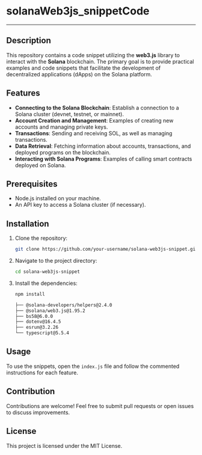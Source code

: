 # solanaWeb3js_snippetCode
--------------------------
## Description
This repository contains a code snippet utilizing the **web3.js** library to interact with the **Solana** blockchain. The primary goal is to provide practical examples and code snippets that facilitate the development of decentralized applications (dApps) on the Solana platform.

## Features

- **Connecting to the Solana Blockchain**: Establish a connection to a Solana cluster (devnet, testnet, or mainnet).
- **Account Creation and Management**: Examples of creating new accounts and managing private keys.
- **Transactions**: Sending and receiving SOL, as well as managing transactions.
- **Data Retrieval**: Fetching information about accounts, transactions, and deployed programs on the blockchain.
- **Interacting with Solana Programs**: Examples of calling smart contracts deployed on Solana.

## Prerequisites

- Node.js installed on your machine.
- An API key to access a Solana cluster (if necessary).

## Installation

1. Clone the repository:
   ```bash
   git clone https://github.com/your-username/solana-web3js-snippet.git
   ```
2. Navigate to the project directory:
   ```bash
   cd solana-web3js-snippet
   ```
3. Install the dependencies:
   ```bash
   npm install 
   
   ├── @solana-developers/helpers@2.4.0
   ├── @solana/web3.js@1.95.2
   ├── bs58@6.0.0
   ├── dotenv@16.4.5
   ├── esrun@3.2.26
   └── typescript@5.5.4

   ```

## Usage

To use the snippets, open the `index.js` file and follow the commented instructions for each feature.

## Contribution

Contributions are welcome! Feel free to submit pull requests or open issues to discuss improvements.

## License

This project is licensed under the MIT License.

